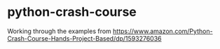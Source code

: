 # python-crash-course
Working through the examples from https://www.amazon.com/Python-Crash-Course-Hands-Project-Based/dp/1593276036
